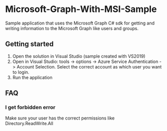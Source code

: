 # Microsoft-Graph-With-MSI-Sample

Sample application that uses the Microsoft Graph C# sdk for getting and writing information to the Microsoft Graph like users and groups.

## Getting started

1. Open the solution in Visual Studio (sample created with VS2019)
2. Open in Visual Studio: tools -> options -> Azure Service Authentication -> Account Selection. Select the correct account as which user you want to login.
3. Run the application

## FAQ

### I get forbidden error
Make sure your user has the correct permissions like Directory.ReadWrite.All
